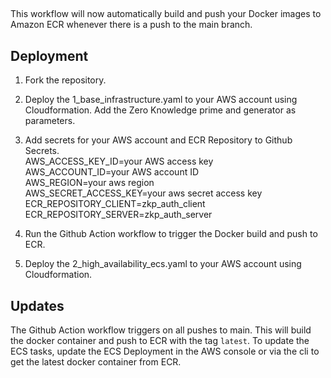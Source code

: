 ##

This workflow will now automatically build and push your Docker images to Amazon ECR whenever there is a push to the main branch.

## Deployment

1. Fork the repository.

2. Deploy the 1_base_infrastructure.yaml to your AWS account using Cloudformation. Add the Zero Knowledge prime and generator as parameters.

3. Add secrets for your AWS account and ECR Repository to Github Secrets.\
AWS_ACCESS_KEY_ID=your AWS access key\
AWS_ACCOUNT_ID=your AWS account ID\
AWS_REGION=your aws region\
AWS_SECRET_ACCESS_KEY=your aws secret access key\
ECR_REPOSITORY_CLIENT=zkp_auth_client\
ECR_REPOSITORY_SERVER=zkp_auth_server

4. Run the Github Action workflow to trigger the Docker build and push to ECR.

5. Deploy the 2_high_availability_ecs.yaml to your AWS account using Cloudformation.

## Updates

The Github Action workflow triggers on all pushes to main. This will build the docker container and push to ECR with the tag ```latest```. To update the ECS tasks, update the ECS Deployment in the AWS console or via the cli to get the latest docker container from ECR.